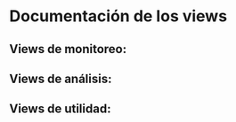 # Documentación de los views




## Views de monitoreo: 


## Views de análisis: 


## Views de utilidad:
